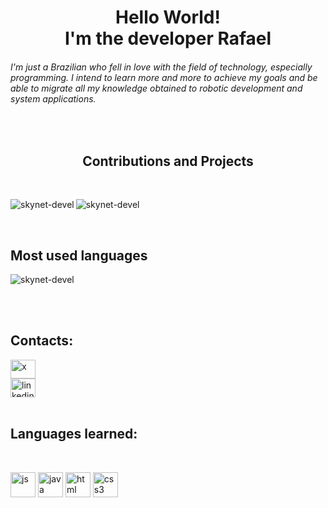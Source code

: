 
<h1 align="center">Hello World!<br>I'm the developer Rafael</h1>

<h6> I'm just a Brazilian who fell in love with the field of technology, especially programming.
I intend to learn more and more to achieve my goals and be able to migrate all my knowledge obtained to robotic development and system applications.</h6>

<br>
<h2 align="center">Contributions and Projects</h2>

<br>
<p>
<img align="center" src="https://github-readme-stats.vercel.app/api?username=skynet-devel&show_icons=true&locale=en" alt="skynet-devel"/>
<img align="left" src="https://github-readme-streak-stats.herokuapp.com/?user=skynet-devel&" alt="skynet-devel"/>
</p>

<br>
<h2 align="left">Most used languages</h2>

<p>
  <img align= "center" src="https://github-readme-stats.vercel.app/api/top-langs?username=skynet-devel&show_icons=true&locale=en&layout=compact" alt="skynet-devel"/>
</p>


<br>
<br>

<h2 align="left">Contacts:</h2>
<p align="left">
  
<a href="https://x.com/Skynet_devel" target="black">
  <img align="center" src="https://cdn.jsdelivr.net/gh/devicons/devicon@latest/icons/twitter/twitter-original.svg" alt="x" height="30" width="40"/>
</a>

<br>

<a href="https://www.instagram.com/skynet_devel/" target="black">
  <img align="center" src="https://cdn.jsdelivr.net/gh/devicons/devicon@latest/icons/linkedin/linkedin-original.svg" alt="linkedin" height="30" width="40"/>
</a>

<br>
<br>


<h2 align="left">Languages ​​learned:</h2>

<br>
<p align="left"> 
  
<img src="https://cdn.jsdelivr.net/gh/devicons/devicon@latest/icons/javascript/javascript-original.svg" alt="js" width="40" height="40"/> 
  
<img src="https://cdn.jsdelivr.net/gh/devicons/devicon@latest/icons/java/java-original-wordmark.svg" alt="java" width="40" height="40"/>
          
<img src="https://cdn.jsdelivr.net/gh/devicons/devicon@latest/icons/html5/html5-original.svg" alt="html" width="40" height="40"/> 

<img src="https://cdn.jsdelivr.net/gh/devicons/devicon@latest/icons/css3/css3-original.svg" alt="css3" width="40" height="40"/>
         





